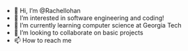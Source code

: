 - 👋 Hi, I’m @Rachellohan
- 👀 I’m interested in software engineering and coding!
- 🌱 I’m currently learning computer science at Georgia Tech
- 💞️ I’m looking to collaborate on basic projects
- 📫 How to reach me 

<!---
Rachellohan/Rachellohan is a ✨ special ✨ repository because its `README.md` (this file) appears on your GitHub profile.
You can click the Preview link to take a look at your changes.
--->
